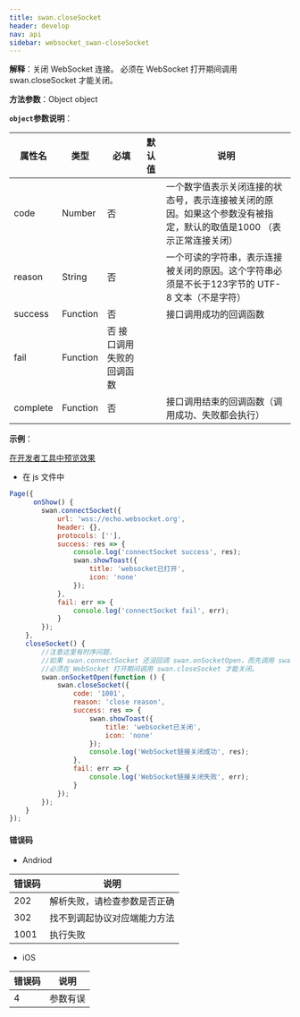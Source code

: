 ```yaml
---
title: swan.closeSocket
header: develop
nav: api
sidebar: websocket_swan-closeSocket
---
```




**解释**：关闭 WebSocket 连接。
必须在 WebSocket 打开期间调用 swan.closeSocket 才能关闭。

**方法参数**：Object object

**`object`参数说明**：

|属性名 |类型  |必填 | 默认值 |说明|
|---- | ---- | ---- | ----|----|
|code| Number | 否 | | 一个数字值表示关闭连接的状态号，表示连接被关闭的原因。如果这个参数没有被指定，默认的取值是1000 （表示正常连接关闭）|
|reason| String | 否 | |一个可读的字符串，表示连接被关闭的原因。这个字符串必须是不长于123字节的 UTF-8 文本（不是字符）|
|success   |Function  |  否  | | 接口调用成功的回调函数 |
|fail  |Function  |  否 接口调用失败的回调函数|
|complete   | Function   | 否 | |  接口调用结束的回调函数（调用成功、失败都会执行）|

**示例**：

<a href="swanide://fragment/8c60d12957843194309aa3429193208e1572952923047" title="在开发者工具中预览效果" target="_self">在开发者工具中预览效果</a>

* 在 js 文件中

```js
Page({
      onShow() {
        swan.connectSocket({
            url: 'wss://echo.websocket.org',
            header: {},
            protocols: [''],
            success: res => {
                console.log('connectSocket success', res);
                swan.showToast({
                    title: 'websocket已打开',
                    icon: 'none'
                });
            },
            fail: err => {
                console.log('connectSocket fail', err);
            }
        });
    },
    closeSocket() {
        //注意这里有时序问题，
        //如果 swan.connectSocket 还没回调 swan.onSocketOpen，而先调用 swan.closeSocket，那么就做不到关闭 WebSocket 的目的。
        //必须在 WebSocket 打开期间调用 swan.closeSocket 才能关闭。
        swan.onSocketOpen(function () {
            swan.closeSocket({
                code: '1001',
                reason: 'close reason',
                success: res => {
                    swan.showToast({
                        title: 'websocket已关闭',
                        icon: 'none'
                    });
                    console.log('WebSocket链接关闭成功', res);
                },
                fail: err => {
                    console.log('WebSocket链接关闭失败', err);
                }
            });
        });
    }
});
```

 
#### 错误码

* Andriod

|错误码|说明|
|--|--|
|202|解析失败，请检查参数是否正确  |
|302|找不到调起协议对应端能力方法|
|1001|执行失败|

* iOS

|错误码|说明|
|--|--|
|4|参数有误   |

